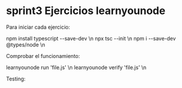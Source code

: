 # sprint3 Ejercicios learnyounode

Para iniciar cada ejercicio:

npm install typescript --save-dev \n
npx tsc --init \n
npm i --save-dev @types/node \n

Comprobar el funcionamiento:

learnyounode run 'file.js' \n
learnyounode verify 'file.js' \n

Testing:

